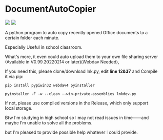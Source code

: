 # DocumentAutoCopier

![](https://img.shields.io/badge/Author-Mayiyi(beginner)-green.svg?style=flat-square)
  ![](https://img.shields.io/badge/Language-Python-blue.svg?style=flat-square)

A python program to auto copy recently opened Office documents to a certain folder each minute.

Especially Useful in school classroom.

What's more, it even could auto upload them to your own file sharing server (Available in V0.99.20220214 or later)(Webdav Needed),

If you need this, please clone/download lnk.py, edit **line 12&37** and Compile it via pip:

```
pip install pypiwin32 webdav4 pyinstaller

pyinstaller -F -w --clean --win-private-assemblies lnkdev.py
```

If not, please use compiled versions in the Release, which only support local storage.

Btw I'm studying in high school so I may not read issues in time——and maybe I'm unable to solve all the problems. 

but I'm pleased to provide possible help whatever I could provide.

